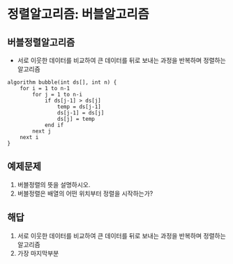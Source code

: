 # 정렬알고리즘: 버블알고리즘

## 버블정렬알고리즘
- 서로 이웃한 데이터를 비교하여 큰 데이터를 뒤로 보내는 과정을 반복하며 정렬하는 알고리즘


```
algorithm bubble(int ds[], int n) {
	for i = 1 to n-1
		for j = 1 to n-i
			if ds[j-1] > ds[j]
				temp = ds[j-1]
				ds[j-1] = ds[j]
				ds[j] = temp
			end if
		next j
	next i
}
```



## 예제문제
1. 버블정렬의 뜻을 설명하시오.
2. 버블정렬은 배열의 어떤 위치부터 정렬을 시작하는가?

## 해답
1. 서로 이웃한 데이터를 비교하여 큰 데이터를 뒤로 보내는 과정을 반복하며 정렬하는 알고리즘
2. 가장 마지막부분